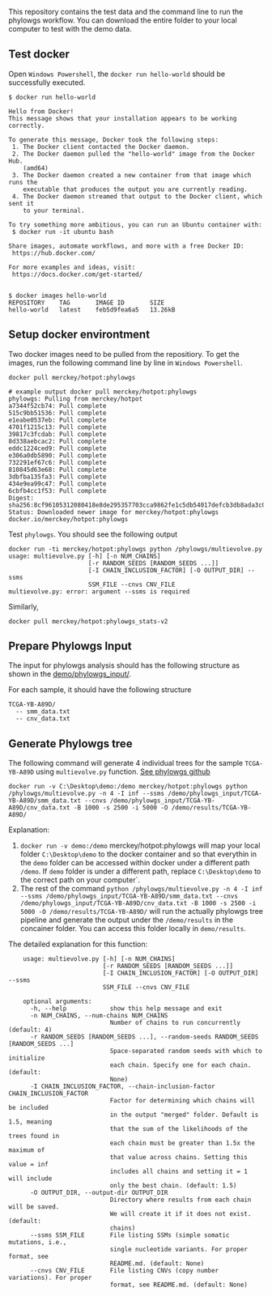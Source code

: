 This repository contains the test data and the command line to run the phylowgs workflow. You can download the entire folder to your local computer to test with the demo data.

## Test docker
Open `Windows Powershell`, the `docker run hello-world` should be successfully executed.

```
$ docker run hello-world

Hello from Docker!
This message shows that your installation appears to be working correctly.

To generate this message, Docker took the following steps:
 1. The Docker client contacted the Docker daemon.
 2. The Docker daemon pulled the "hello-world" image from the Docker Hub.
    (amd64)
 3. The Docker daemon created a new container from that image which runs the
    executable that produces the output you are currently reading.
 4. The Docker daemon streamed that output to the Docker client, which sent it
    to your terminal.

To try something more ambitious, you can run an Ubuntu container with:
 $ docker run -it ubuntu bash

Share images, automate workflows, and more with a free Docker ID:
 https://hub.docker.com/

For more examples and ideas, visit:
 https://docs.docker.com/get-started/


$ docker images hello-world
REPOSITORY    TAG       IMAGE ID       SIZE
hello-world   latest    feb5d9fea6a5   13.26kB
```
## Setup docker environtment

Two docker images need to be pulled from the repositiory.
To get the images, run the following command line by line in `Windows Powershell`.

```
docker pull merckey/hotpot:phylowgs

# example output docker pull merckey/hotpot:phylowgs
phylowgs: Pulling from merckey/hotpot
a7344f52cb74: Pull complete
515c9bb51536: Pull complete
e1eabe0537eb: Pull complete
4701f1215c13: Pull complete
39817c3fcdab: Pull complete
8d338aebcac2: Pull complete
eddc1224ced9: Pull complete
e306a0db5890: Pull complete
732291ef67c6: Pull complete
810845d63e68: Pull complete
3dbfba135fa3: Pull complete
434e9ea99c47: Pull complete
6cbfb4cc1f53: Pull complete
Digest: sha256:8cf96105312080418e8de295357703cca9862fe1c5db54017defcb3db8ada3c0
Status: Downloaded newer image for merckey/hotpot:phylowgs
docker.io/merckey/hotpot:phylowgs
```

Test `phylowgs`. You should see the following output

```
docker run -ti merckey/hotpot:phylowgs python /phylowgs/multievolve.py
usage: multievolve.py [-h] [-n NUM_CHAINS]
                      [-r RANDOM_SEEDS [RANDOM_SEEDS ...]]
                      [-I CHAIN_INCLUSION_FACTOR] [-O OUTPUT_DIR] --ssms
                      SSM_FILE --cnvs CNV_FILE
multievolve.py: error: argument --ssms is required
```

Similarly,

```
docker pull merckey/hotpot:phylowgs_stats-v2
```

## Prepare Phylowgs Input
The input for phylowgs analysis should has the following structure as shown in the [demo/phylowgs_input/](demo/phylowgs_input/).

For each sample, it should have the following structure
```
TCGA-YB-A89D/
  -- smm_data.txt
  -- cnv_data.txt
```

## Generate Phylowgs tree

The following command will generate 4 individual trees for the sample `TCGA-YB-A89D` using `multievolve.py` function.
[See phylowgs github](https://github.com/morrislab/phylowgs#running-phylowgs-with-multiple-mcmc-chains-recommended)


```
docker run -v C:\Desktop\demo:/demo merckey/hotpot:phylowgs python /phylowgs/multievolve.py -n 4 -I inf --ssms /demo/phylowgs_input/TCGA-YB-A89D/smm_data.txt --cnvs /demo/phylowgs_input/TCGA-YB-A89D/cnv_data.txt -B 1000 -s 2500 -i 5000 -O /demo/results/TCGA-YB-A89D/

```

Explanation:

  1. `docker run -v demo:/demo` merckey/hotpot:phylowgs will map your local folder `C:\Desktop\demo` to the docker container and so that everythin in the `demo` folder can be accessed within docker under a different path `/demo`. If `demo` folder is under a different path, replace `C:\Desktop\demo` to the correct path on your computer`.
  2. The rest of the command `python /phylowgs/multievolve.py -n 4 -I inf --ssms /demo/phylowgs_input/TCGA-YB-A89D/smm_data.txt --cnvs /demo/phylowgs_input/TCGA-YB-A89D/cnv_data.txt -B 1000 -s 2500 -i 5000 -O /demo/results/TCGA-YB-A89D/` will run the actually phylowgs tree pipeline and generate the output under the `/demo/results` in the concainer folder. You can access this folder locally in `demo/results`.


The detailed explanation for this function:

```
    usage: multievolve.py [-h] [-n NUM_CHAINS]
                          [-r RANDOM_SEEDS [RANDOM_SEEDS ...]]
                          [-I CHAIN_INCLUSION_FACTOR] [-O OUTPUT_DIR] --ssms
                          SSM_FILE --cnvs CNV_FILE

    optional arguments:
      -h, --help            show this help message and exit
      -n NUM_CHAINS, --num-chains NUM_CHAINS
                            Number of chains to run concurrently (default: 4)
      -r RANDOM_SEEDS [RANDOM_SEEDS ...], --random-seeds RANDOM_SEEDS [RANDOM_SEEDS ...]
                            Space-separated random seeds with which to initialize
                            each chain. Specify one for each chain. (default:
                            None)
      -I CHAIN_INCLUSION_FACTOR, --chain-inclusion-factor CHAIN_INCLUSION_FACTOR
                            Factor for determining which chains will be included
                            in the output "merged" folder. Default is 1.5, meaning
                            that the sum of the likelihoods of the trees found in
                            each chain must be greater than 1.5x the maximum of
                            that value across chains. Setting this value = inf
                            includes all chains and setting it = 1 will include
                            only the best chain. (default: 1.5)
      -O OUTPUT_DIR, --output-dir OUTPUT_DIR
                            Directory where results from each chain will be saved.
                            We will create it if it does not exist. (default:
                            chains)
      --ssms SSM_FILE       File listing SSMs (simple somatic mutations, i.e.,
                            single nucleotide variants. For proper format, see
                            README.md. (default: None)
      --cnvs CNV_FILE       File listing CNVs (copy number variations). For proper
                            format, see README.md. (default: None)
```
